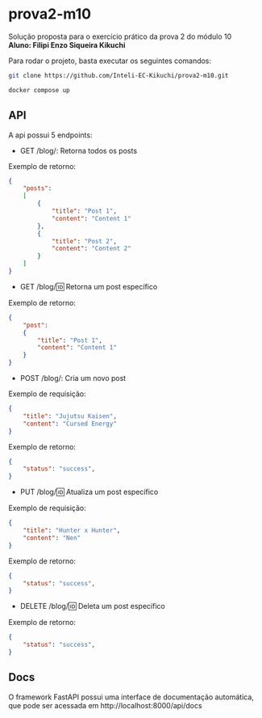 # prova2-m10

Solução proposta para o exercício prático da prova 2 do módulo 10 <br/>
**Aluno: Filipi Enzo Siqueira Kikuchi**

Para rodar o projeto, basta executar os seguintes comandos:

```bash
git clone https://github.com/Inteli-EC-Kikuchi/prova2-m10.git
```

```bash
docker compose up
```

## API

A api possui 5 endpoints:

- GET /blog/: Retorna todos os posts

Exemplo de retorno:
```json
{
    "posts":
    [
        {
            "title": "Post 1",
            "content": "Content 1"
        },
        {
            "title": "Post 2",
            "content": "Content 2"
        }
    ]
}
```

- GET /blog/:id: Retorna um post específico
  
Exemplo de retorno:
```json
{
    "post": 
    {
        "title": "Post 1",
        "content": "Content 1"
    }
}
```

- POST /blog/: Cria um novo post

Exemplo de requisição:
```json
{
    "title": "Jujutsu Kaisen",
    "content": "Cursed Energy"
}
```

Exemplo de retorno:
```json
{
    "status": "success",
}
```

- PUT /blog/:id: Atualiza um post específico

Exemplo de requisição:
```json
{
    "title": "Hunter x Hunter",
    "content": "Nen"
}
```

Exemplo de retorno:
```json
{
    "status": "success",
}
```

- DELETE /blog/:id: Deleta um post específico

Exemplo de retorno:
```json
{
    "status": "success",
}
```

## Docs

O framework FastAPI possui uma interface de documentação automática, que pode ser acessada em http://localhost:8000/api/docs
